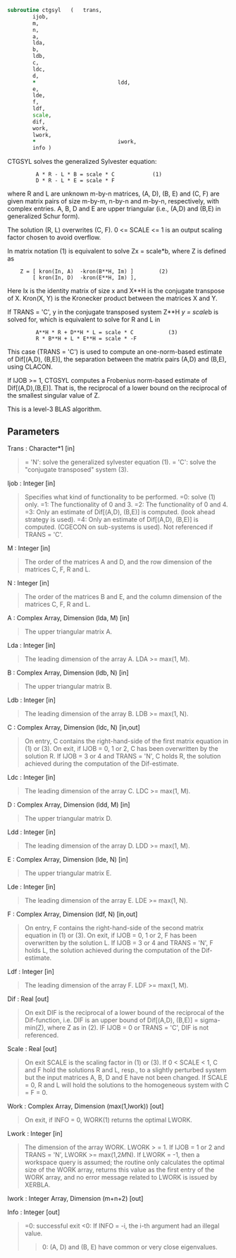 ```fortran
subroutine ctgsyl	(	trans,
		ijob,
		m,
		n,
		a,
		lda,
		b,
		ldb,
		c,
		ldc,
		d,
		*                          ldd,
		e,
		lde,
		f,
		ldf,
		scale,
		dif,
		work,
		lwork,
		*                          iwork,
		info )
```

 CTGSYL solves the generalized Sylvester equation:

             A * R - L * B = scale * C            (1)
             D * R - L * E = scale * F

 where R and L are unknown m-by-n matrices, (A, D), (B, E) and
 (C, F) are given matrix pairs of size m-by-m, n-by-n and m-by-n,
 respectively, with complex entries. A, B, D and E are upper
 triangular (i.e., (A,D) and (B,E) in generalized Schur form).

 The solution (R, L) overwrites (C, F). 0 <= SCALE <= 1
 is an output scaling factor chosen to avoid overflow.

 In matrix notation (1) is equivalent to solve Zx = scale*b, where Z
 is defined as

        Z = [ kron(In, A)  -kron(B**H, Im) ]        (2)
            [ kron(In, D)  -kron(E**H, Im) ],

 Here Ix is the identity matrix of size x and X**H is the conjugate
 transpose of X. Kron(X, Y) is the Kronecker product between the
 matrices X and Y.

 If TRANS = 'C', y in the conjugate transposed system Z**H *y = scale*b
 is solved for, which is equivalent to solve for R and L in

             A**H * R + D**H * L = scale * C           (3)
             R * B**H + L * E**H = scale * -F

 This case (TRANS = 'C') is used to compute an one-norm-based estimate
 of Dif[(A,D), (B,E)], the separation between the matrix pairs (A,D)
 and (B,E), using CLACON.

 If IJOB >= 1, CTGSYL computes a Frobenius norm-based estimate of
 Dif[(A,D),(B,E)]. That is, the reciprocal of a lower bound on the
 reciprocal of the smallest singular value of Z.

 This is a level-3 BLAS algorithm.

## Parameters
Trans : Character*1 [in]
> = 'N': solve the generalized sylvester equation (1).
> = 'C': solve the "conjugate transposed" system (3).

Ijob : Integer [in]
> Specifies what kind of functionality to be performed.
> =0: solve (1) only.
> =1: The functionality of 0 and 3.
> =2: The functionality of 0 and 4.
> =3: Only an estimate of Dif[(A,D), (B,E)] is computed.
> (look ahead strategy is used).
> =4: Only an estimate of Dif[(A,D), (B,E)] is computed.
> (CGECON on sub-systems is used).
> Not referenced if TRANS = 'C'.

M : Integer [in]
> The order of the matrices A and D, and the row dimension of
> the matrices C, F, R and L.

N : Integer [in]
> The order of the matrices B and E, and the column dimension
> of the matrices C, F, R and L.

A : Complex Array, Dimension (lda, M) [in]
> The upper triangular matrix A.

Lda : Integer [in]
> The leading dimension of the array A. LDA >= max(1, M).

B : Complex Array, Dimension (ldb, N) [in]
> The upper triangular matrix B.

Ldb : Integer [in]
> The leading dimension of the array B. LDB >= max(1, N).

C : Complex Array, Dimension (ldc, N) [in,out]
> On entry, C contains the right-hand-side of the first matrix
> equation in (1) or (3).
> On exit, if IJOB = 0, 1 or 2, C has been overwritten by
> the solution R. If IJOB = 3 or 4 and TRANS = 'N', C holds R,
> the solution achieved during the computation of the
> Dif-estimate.

Ldc : Integer [in]
> The leading dimension of the array C. LDC >= max(1, M).

D : Complex Array, Dimension (ldd, M) [in]
> The upper triangular matrix D.

Ldd : Integer [in]
> The leading dimension of the array D. LDD >= max(1, M).

E : Complex Array, Dimension (lde, N) [in]
> The upper triangular matrix E.

Lde : Integer [in]
> The leading dimension of the array E. LDE >= max(1, N).

F : Complex Array, Dimension (ldf, N) [in,out]
> On entry, F contains the right-hand-side of the second matrix
> equation in (1) or (3).
> On exit, if IJOB = 0, 1 or 2, F has been overwritten by
> the solution L. If IJOB = 3 or 4 and TRANS = 'N', F holds L,
> the solution achieved during the computation of the
> Dif-estimate.

Ldf : Integer [in]
> The leading dimension of the array F. LDF >= max(1, M).

Dif : Real [out]
> On exit DIF is the reciprocal of a lower bound of the
> reciprocal of the Dif-function, i.e. DIF is an upper bound of
> Dif[(A,D), (B,E)] = sigma-min(Z), where Z as in (2).
> IF IJOB = 0 or TRANS = 'C', DIF is not referenced.

Scale : Real [out]
> On exit SCALE is the scaling factor in (1) or (3).
> If 0 < SCALE < 1, C and F hold the solutions R and L, resp.,
> to a slightly perturbed system but the input matrices A, B,
> D and E have not been changed. If SCALE = 0, R and L will
> hold the solutions to the homogeneous system with C = F = 0.

Work : Complex Array, Dimension (max(1,lwork)) [out]
> On exit, if INFO = 0, WORK(1) returns the optimal LWORK.

Lwork : Integer [in]
> The dimension of the array WORK. LWORK > = 1.
> If IJOB = 1 or 2 and TRANS = 'N', LWORK >= max(1,2*M*N).
> If LWORK = -1, then a workspace query is assumed; the routine
> only calculates the optimal size of the WORK array, returns
> this value as the first entry of the WORK array, and no error
> message related to LWORK is issued by XERBLA.

Iwork : Integer Array, Dimension (m+n+2) [out]

Info : Integer [out]
> =0: successful exit
> <0: If INFO = -i, the i-th argument had an illegal value.
> >0: (A, D) and (B, E) have common or very close
> eigenvalues.

